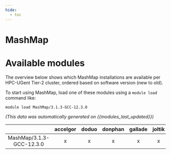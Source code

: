 ```yaml
---
hide:
  - toc
---
```


MashMap
=======

# Available modules


The overview below shows which MashMap installations are available per HPC-UGent Tier-2 cluster, ordered based on software version (new to old).

To start using MashMap, load one of these modules using a `module load` command like:

```shell
module load MashMap/3.1.3-GCC-12.3.0
```

*(This data was automatically generated on {{modules_last_updated}})*  

| |accelgor|doduo|donphan|gallade|joltik|shinx|skitty|
| :---: | :---: | :---: | :---: | :---: | :---: | :---: | :---: |
|MashMap/3.1.3-GCC-12.3.0|x|x|x|x|x|x|x|
